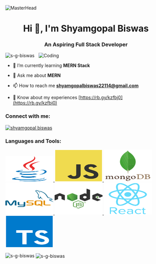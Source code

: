 ![MasterHead](https://repository-images.githubusercontent.com/588181932/e36ec678-7984-4cdd-8e4c-a3932772ff8e)
<h1 align="center">Hi 👋, I'm Shyamgopal Biswas</h1>
<h3 align="center">An Aspiring Full Stack Developer</h3>
<img align="right" alt="Coding" width=400" src="https://media.licdn.com/dms/image/D4D22AQFHHmo3RMgAlg/feedshare-shrink_2048_1536/0/1704007506977?e=2147483647&v=beta&t=2QyLIsqH3rRaY2TOZqGItT53LoTXNrBFQcvIccPmGzA">

<p align="left"> <img src="https://komarev.com/ghpvc/?username=s-g-biswas&label=Profile%20views&color=0e75b6&style=flat" alt="s-g-biswas" /> </p>

- 🌱 I’m currently learning **MERN Stack**

- 💬 Ask me about **MERN**

- 📫 How to reach me **shyamgopalbiswas22114@gmail.com**

- 📄 Know about my experiences [https://rb.gy/kzfbj0](https://rb.gy/kzfbj0)

<h3 align="left">Connect with me:</h3>
<p align="left">
<a href="https://linkedin.com/in/shyamgopal biswas" target="blank"><img align="center" src="https://raw.githubusercontent.com/rahuldkjain/github-profile-readme-generator/master/src/images/icons/Social/linked-in-alt.svg" alt="shyamgopal biswas" height="30" width="40" /></a>
</p>

<h3 align="left">Languages and Tools:</h3>
<p align="left"> <a href="https://www.java.com" target="_blank" rel="noreferrer"> <img src="https://raw.githubusercontent.com/devicons/devicon/master/icons/java/java-original.svg" alt="java" width="150" height="80"/> </a> <a href="https://developer.mozilla.org/en-US/docs/Web/JavaScript" target="_blank" rel="noreferrer"> <img src="https://raw.githubusercontent.com/devicons/devicon/master/icons/javascript/javascript-original.svg" alt="javascript" width="150" height="100"/> </a> <a href="https://www.mongodb.com/" target="_blank" rel="noreferrer"> <img src="https://raw.githubusercontent.com/devicons/devicon/master/icons/mongodb/mongodb-original-wordmark.svg" alt="mongodb" width="150" height="100"/> </a> <a href="https://www.mysql.com/" target="_blank" rel="noreferrer"> <img src="https://raw.githubusercontent.com/devicons/devicon/master/icons/mysql/mysql-original-wordmark.svg" alt="mysql" width="150" height="100"/> </a> <a href="https://nodejs.org" target="_blank" rel="noreferrer"> <img src="https://raw.githubusercontent.com/devicons/devicon/master/icons/nodejs/nodejs-original-wordmark.svg" alt="nodejs" width="150" height="100"/> </a> <a href="https://reactjs.org/" target="_blank" rel="noreferrer"> <img src="https://raw.githubusercontent.com/devicons/devicon/master/icons/react/react-original-wordmark.svg" alt="react" width="150" height="100"/> </a> <a href="https://www.typescriptlang.org/" target="_blank" rel="noreferrer"> <img src="https://raw.githubusercontent.com/devicons/devicon/master/icons/typescript/typescript-original.svg" alt="typescript" width="150" height="100"/> </a> </p>
<p><img align="left" src="https://github-readme-stats.vercel.app/api/top-langs?username=s-g-biswas&show_icons=true&locale=en&layout=compact" alt="s-g-biswas" /></p>

<p>&nbsp;<img align="center" src="https://github-readme-stats.vercel.app/api?username=s-g-biswas&show_icons=true&locale=en" alt="s-g-biswas" /></p>

